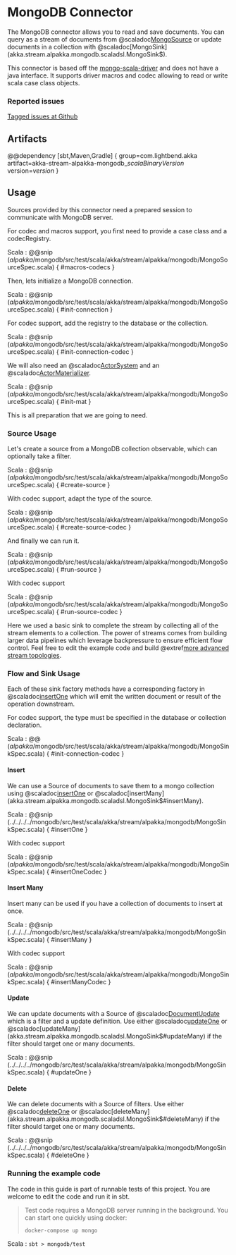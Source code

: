 # MongoDB Connector

The MongoDB connector allows you to read and save documents. You can query as a stream of documents from @scaladoc[MongoSource](akka.stream.alpakka.mongodb.scaladsl.MongoSource$) or update documents in a collection with @scaladoc[MongoSink](akka.stream.alpakka.mongodb.scaladsl.MongoSink$).

This connector is based off the [mongo-scala-driver](https://github.com/mongodb/mongo-scala-driver) and does not have a java interface. It supports driver macros and codec allowing to read or write scala case class objects.


### Reported issues

[Tagged issues at Github](https://github.com/akka/alpakka/labels/p%3Amongodb)


## Artifacts

@@dependency [sbt,Maven,Gradle] {
  group=com.lightbend.akka
  artifact=akka-stream-alpakka-mongodb_$scalaBinaryVersion$
  version=$version$
}

## Usage

Sources provided by this connector need a prepared session to communicate with MongoDB server.

For codec and macros support, you first need to provide a case class and a codecRegistry.

Scala
: @@snip ($alpakka$/mongodb/src/test/scala/akka/stream/alpakka/mongodb/MongoSourceSpec.scala) { #macros-codecs }

Then, lets initialize a MongoDB connection.

Scala
: @@snip ($alpakka$/mongodb/src/test/scala/akka/stream/alpakka/mongodb/MongoSourceSpec.scala) { #init-connection }

For codec support, add the registry to the database or the collection.

Scala
: @@snip ($alpakka$/mongodb/src/test/scala/akka/stream/alpakka/mongodb/MongoSourceSpec.scala) { #init-connection-codec }

We will also need an @scaladoc[ActorSystem](akka.actor.ActorSystem) and an @scaladoc[ActorMaterializer](akka.stream.ActorMaterializer).

Scala
: @@snip ($alpakka$/mongodb/src/test/scala/akka/stream/alpakka/mongodb/MongoSourceSpec.scala) { #init-mat }

This is all preparation that we are going to need.

### Source Usage

Let's create a source from a MongoDB collection observable, which can optionally take a filter.

Scala
: @@snip ($alpakka$/mongodb/src/test/scala/akka/stream/alpakka/mongodb/MongoSourceSpec.scala) { #create-source }

With codec support, adapt the type of the source.

Scala
: @@snip ($alpakka$/mongodb/src/test/scala/akka/stream/alpakka/mongodb/MongoSourceSpec.scala) { #create-source-codec }

And finally we can run it.

Scala
: @@snip ($alpakka$/mongodb/src/test/scala/akka/stream/alpakka/mongodb/MongoSourceSpec.scala) { #run-source }

With codec support

Scala
: @@snip ($alpakka$/mongodb/src/test/scala/akka/stream/alpakka/mongodb/MongoSourceSpec.scala) { #run-source-codec }

Here we used a basic sink to complete the stream by collecting all of the stream elements to a collection. The power of streams comes from building larger data pipelines which leverage backpressure to ensure efficient flow control. Feel free to edit the example code and build @extref[more advanced stream topologies](akka-docs:scala/stream/stream-introduction).

### Flow and Sink Usage

Each of these sink factory methods have a corresponding factory in @scaladoc[insertOne](akka.stream.alpakka.mongodb.scaladsl.MongoFlow) which will emit the written document or result of the operation downstream.

For codec support, the type must be specified in the database or collection declaration.

Scala
: @@ ($alpakka$/mongodb/src/test/scala/akka/stream/alpakka/mongodb/MongoSinkSpec.scala) { #init-connection-codec }

#### Insert

We can use a Source of documents to save them to a mongo collection using @scaladoc[insertOne](akka.stream.alpakka.mongodb.scaladsl.MongoSink$#insertOne) or @scaladoc[insertMany](akka.stream.alpakka.mongodb.scaladsl.MongoSink$#insertMany).


Scala
: @@snip (../../../../mongodb/src/test/scala/akka/stream/alpakka/mongodb/MongoSinkSpec.scala) { #insertOne }

With codec support

Scala
: @@snip ($alpakka$/mongodb/src/test/scala/akka/stream/alpakka/mongodb/MongoSinkSpec.scala) { #insertOneCodec }

#### Insert Many

Insert many can be used if you have a collection of documents to insert at once.

Scala
: @@snip (../../../../mongodb/src/test/scala/akka/stream/alpakka/mongodb/MongoSinkSpec.scala) { #insertMany }

With codec support

Scala
: @@snip ($alpakka$/mongodb/src/test/scala/akka/stream/alpakka/mongodb/MongoSinkSpec.scala) { #insertManyCodec }

#### Update

We can update documents with a Source of @scaladoc[DocumentUpdate](akka.stream.alpakka.mongodb.scaladsl.DocumentUpdate) which is a filter and a update definition.
Use either @scaladoc[updateOne](akka.stream.alpakka.mongodb.scaladsl.MongoSink$#updateOne) or @scaladoc[updateMany](akka.stream.alpakka.mongodb.scaladsl.MongoSink$#updateMany) if the filter should target one or many documents.

Scala
: @@snip (../../../../mongodb/src/test/scala/akka/stream/alpakka/mongodb/MongoSinkSpec.scala) { #updateOne }

#### Delete
We can delete documents with a Source of filters. Use either @scaladoc[deleteOne](akka.stream.alpakka.mongodb.scaladsl.MongoSink$#deleteOne) or @scaladoc[deleteMany](akka.stream.alpakka.mongodb.scaladsl.MongoSink$#deleteMany) if the filter should target one or many documents.

Scala
: @@snip (../../../../mongodb/src/test/scala/akka/stream/alpakka/mongodb/MongoSinkSpec.scala) { #deleteOne }

### Running the example code

The code in this guide is part of runnable tests of this project. You are welcome to edit the code and run it in sbt.

> Test code requires a MongoDB server running in the background. You can start one quickly using docker:
>
> `docker-compose up mongo`

Scala
:   ```
    sbt
    > mongodb/test
    ```
